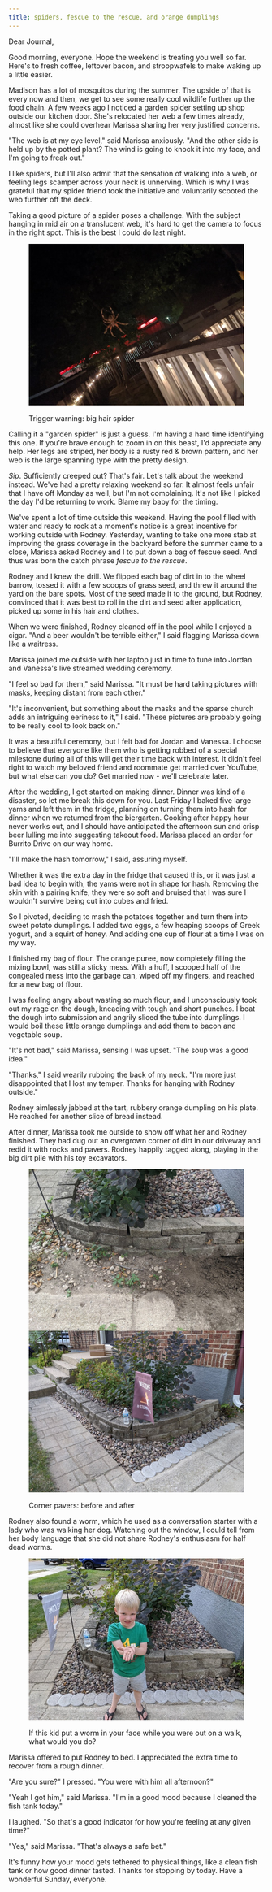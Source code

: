 ```yaml
---
title: spiders, fescue to the rescue, and orange dumplings
---
```


Dear Journal,

Good morning, everyone.  Hope the weekend is treating you well so far.
Here's to fresh coffee, leftover bacon, and stroopwafels to make
waking up a little easier.

Madison has a lot of mosquitos during the summer.  The upside of that
is every now and then, we get to see some really cool wildlife further
up the food chain.  A few weeks ago I noticed a garden spider setting
up shop outside our kitchen door.  She's relocated her web a few times
already, almost like she could overhear Marissa sharing her very
justified concerns.

"The web is at my eye level," said Marissa anxiously.  "And the other
side is held up by the potted plant?  The wind is going to knock it
into my face, and I'm going to freak out."

I like spiders, but I'll also admit that the sensation of walking into
a web, or feeling legs scamper across your neck is unnerving.  Which
is why I was grateful that my spider friend took the initiative and
voluntarily scooted the web further off the deck.

Taking a good picture of a spider poses a challenge.  With the subject
hanging in mid air on a translucent web, it's hard to get the camera
to focus in the right spot.  This is the best I could do last night.

<figure>
  <a href="/images/2020-08-23/spiderbro.jpg">
    <img alt="2020 08 23 spiderbro" src="/images/2020-08-23/spiderbro.jpg"/>
  </a>
  <figcaption>
    <p>Trigger warning: big hair spider</p>
  </figcaption>
</figure>

Calling it a "garden spider" is just a guess.  I'm having a hard time
identifying this one.  If you're brave enough to zoom in on this
beast, I'd appreciate any help.  Her legs are striped, her body is a
rusty red & brown pattern, and her web is the large spanning type with
the pretty design.

_Sip_.  Sufficiently creeped out?  That's fair.  Let's talk about the
weekend instead.  We've had a pretty relaxing weekend so far.  It
almost feels unfair that I have off Monday as well, but I'm not
complaining.  It's not like I picked the day I'd be returning to work.
Blame my baby for the timing.

We've spent a lot of time outside this weekend.  Having the pool
filled with water and ready to rock at a moment's notice is a great
incentive for working outside with Rodney.  Yesterday, wanting to take
one more stab at improving the grass coverage in the backyard before
the summer came to a close, Marissa asked Rodney and I to put down a
bag of fescue seed.  And thus was born the catch phrase _fescue to the
rescue_.

Rodney and I knew the drill.  We flipped each bag of dirt in to the
wheel barrow, tossed it with a few scoops of grass seed, and threw it
around the yard on the bare spots.  Most of the seed made it to the
ground, but Rodney, convinced that it was best to roll in the dirt and
seed after application, picked up some in his hair and clothes.

When we were finished, Rodney cleaned off in the pool while I enjoyed
a cigar.  "And a beer wouldn't be terrible either," I said flagging
Marissa down like a waitress.

Marissa joined me outside with her laptop just in time to tune into
Jordan and Vanessa's live streamed wedding ceremony.

"I feel so bad for them," said Marissa.  "It must be hard taking
pictures with masks, keeping distant from each other."

"It's inconvenient, but something about the masks and the sparse
church adds an intriguing eeriness to it," I said.  "These pictures
are probably going to be really cool to look back on."

It was a beautiful ceremony, but I felt bad for Jordan and Vanessa.  I
choose to believe that everyone like them who is getting robbed of a
special milestone during all of this will get their time back with
interest.  It didn't feel right to watch my beloved friend and
roommate get married over YouTube, but what else can you do?  Get
married now - we'll celebrate later.

After the wedding, I got started on making dinner.  Dinner was kind of
a disaster, so let me break this down for you.  Last Friday I baked
five large yams and left them in the fridge, planning on turning them
into hash for dinner when we returned from the biergarten.  Cooking
after happy hour never works out, and I should have anticipated the
afternoon sun and crisp beer lulling me into suggesting takeout food.
Marissa placed an order for Burrito Drive on our way home.

"I'll make the hash tomorrow," I said, assuring myself.

Whether it was the extra day in the fridge that caused this, or it was
just a bad idea to begin with, the yams were not in shape for hash.
Removing the skin with a pairing knife, they were so soft and bruised
that I was sure I wouldn't survive being cut into cubes and fried.

So I pivoted, deciding to mash the potatoes together and turn them
into sweet potato dumplings.  I added two eggs, a few heaping scoops
of Greek yogurt, and a squirt of honey.  And adding one cup of flour
at a time I was on my way.

I finished my bag of flour.  The orange puree, now completely filling
the mixing bowl, was still a sticky mess.  With a huff, I scooped half
of the congealed mess into the garbage can, wiped off my fingers, and
reached for a new bag of flour.

I was feeling angry about wasting so much flour, and I unconsciously
took out my rage on the dough, kneading with tough and short punches.
I beat the dough into submission and angrily sliced the tube into
dumplings.  I would boil these little orange dumplings and add them to
bacon and vegetable soup.

"It's not bad," said Marissa, sensing I was upset.  "The soup was a
good idea."

"Thanks," I said wearily rubbing the back of my neck.  "I'm more just
disappointed that I lost my temper.  Thanks for hanging with Rodney
outside."

Rodney aimlessly jabbed at the tart, rubbery orange dumpling on his
plate.  He reached for another slice of bread instead.

After dinner, Marissa took me outside to show off what her and Rodney
finished.  They had dug out an overgrown corner of dirt in our
driveway and redid it with rocks and pavers.  Rodney happily tagged
along, playing in the big dirt pile with his toy excavators.

<figure>
  <a href="/images/2020-08-23/before-after.jpg">
    <img alt="2020 08 23 before after" src="/images/2020-08-23/before-after.jpg"/>
  </a>
  <figcaption>
    <p>Corner pavers: before and after</p>
  </figcaption>
</figure>

Rodney also found a worm, which he used as a conversation starter with
a lady who was walking her dog.  Watching out the window, I could tell
from her body language that she did not share Rodney's enthusiasm for
half dead worms.

<figure>
  <a href="/images/2020-08-23/worm.jpg">
    <img alt="2020 08 23 worm" src="/images/2020-08-23/worm.jpg"/>
  </a>
  <figcaption>
    <p>If this
kid put a worm in your face while you were out on a walk, what would
you do?</p>
  </figcaption>
</figure>

Marissa offered to put Rodney to bed.  I appreciated the extra time to
recover from a rough dinner.

"Are you sure?" I pressed.  "You were with him all afternoon?"

"Yeah I got him," said Marissa.  "I'm in a good mood because I cleaned
the fish tank today."

I laughed.  "So that's a good indicator for how you're feeling at any
given time?"

"Yes," said Marissa.  "That's always a safe bet."

It's funny how your mood gets tethered to physical things, like a
clean fish tank or how good dinner tasted.  Thanks for stopping by
today.  Have a wonderful Sunday, everyone.
